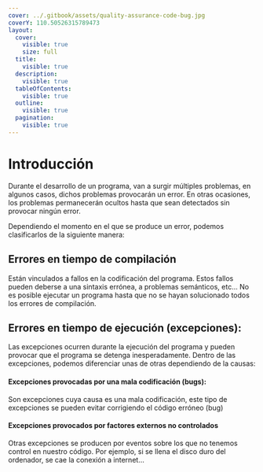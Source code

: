 ```yaml
---
cover: ../.gitbook/assets/quality-assurance-code-bug.jpg
coverY: 110.50526315789473
layout:
  cover:
    visible: true
    size: full
  title:
    visible: true
  description:
    visible: true
  tableOfContents:
    visible: true
  outline:
    visible: true
  pagination:
    visible: true
---
```


# Introducción

Durante el desarrollo de un programa, van a surgir múltiples problemas, en algunos casos, dichos problemas provocarán un error. En otras ocasiones, los problemas permanecerán ocultos hasta que sean detectados sin provocar ningún error.

Dependiendo el momento en el que se produce un error, podemos clasificarlos de la siguiente manera:

## Errores en tiempo de **compilación**

Están vinculados a fallos en la codificación del programa. Estos fallos pueden deberse a una sintaxis errónea, a problemas semánticos, etc...  No es posible ejecutar un programa hasta que no se hayan solucionado todos los errores de compilación.

## Errores en tiempo de **ejecución** (excepciones):

Las excepciones ocurren durante la ejecución del programa y pueden provocar que el programa se detenga inesperadamente. Dentro de las excepciones, podemos diferenciar unas de otras dependiendo de la causas:

#### Excepciones provocadas por una mala codificación (**bugs**):

Son excepciones cuya causa es una mala codificación, este tipo de excepciones se pueden evitar corrigiendo el código erróneo (bug)

#### Excepciones provocados por **factores externos no controlado**s

Otras excepciones se producen por eventos sobre los que no tenemos control en nuestro código. Por ejemplo, si se llena el disco duro del ordenador, se cae la conexión a internet...
